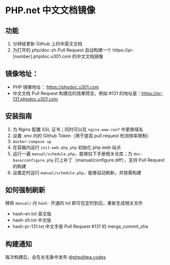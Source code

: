 # PHP.net 中文文档镜像

## 功能

1. 分钟级更新 Github 上的中英文文档
2. 为打开的 php/doc-zh Pull Request 自动构建一个 https://pr-[number].phpdoc.u301.com 的中文文档镜像

## 镜像地址：

- PHP 镜像地址： https://phpdoc.u301.com
- 中文文档 Pull Request 构建后的效果预览，例如 #131 的地址是：https://pr-131.phpdoc.u301.com

## 安装指南

1. 为 Nginx 配置 SSL 证书；同时可以在 `nginx-www.conf` 中更换域名
2. 设置 .env 内的 Github Token（用于提高 pull request 检测频率限制）
3. `docker-compose up`
4. 在容器内运行 `init-web-php.php` 初始化 php web 站点
5. 运行一遍 `manual/schedule.php`，能够拉下手册相关仓库；为 `doc-base/configure.php` 打上补丁（manual/configure.diff），支持 Pull Request 的构建
6. 设置定时运行 `manual/schedule.php`，能够自动刷新，并按需构建

## 如何强制刷新

移除 `manual/` 内 `hash-` 开通的 txt 即可在定时到后，重新生成相关文件

- hash-en.txt 英文版
- hash-zh.txt 中文版
- hash-pr-131.txt 中文手册 Pull Request #131 的 merge_commit_sha

## 构建通知

每次构建后，会在长毛象中发布 @php@tea.codes

